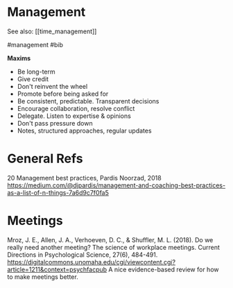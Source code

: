 # Management

See also: [[time_management]]

#management #bib


**Maxims**
* Be long-term
* Give credit
* Don't reinvent the wheel
* Promote before being asked for
* Be consistent, predictable. Transparent decisions
* Encourage collaboration, resolve conflict
* Delegate. Listen to expertise & opinions
* Don't pass pressure down
* Notes, structured approaches, regular updates

# General Refs

20 Management best practices, Pardis Noorzad, 2018
https://medium.com/@djpardis/management-and-coaching-best-practices-as-a-list-of-n-things-7a6d9c7f0fa5

# Meetings

Mroz, J. E., Allen, J. A., Verhoeven, D. C., & Shuffler, M. L. (2018). Do we really need another meeting? The science of workplace meetings. Current Directions in Psychological Science, 27(6), 484-491.
https://digitalcommons.unomaha.edu/cgi/viewcontent.cgi?article=1211&context=psychfacpub
A nice evidence-based review for how to make meetings better.